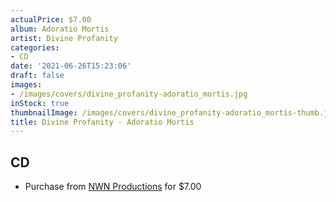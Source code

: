 ```yaml
---
actualPrice: $7.00
album: Adoratio Mortis
artist: Divine Profanity
categories:
- CD
date: '2021-06-26T15:23:06'
draft: false
images:
- /images/covers/divine_profanity-adoratio_mortis.jpg
inStock: true
thumbnailImage: /images/covers/divine_profanity-adoratio_mortis-thumb.jpg
title: Divine Profanity - Adoratio Mortis
---
```


## CD
* Purchase from [NWN Productions](http://shop.nwnprod.com/index.php?route=product/product&path=93&product_id=1273&sort=pd.name&order=ASC) for $7.00
